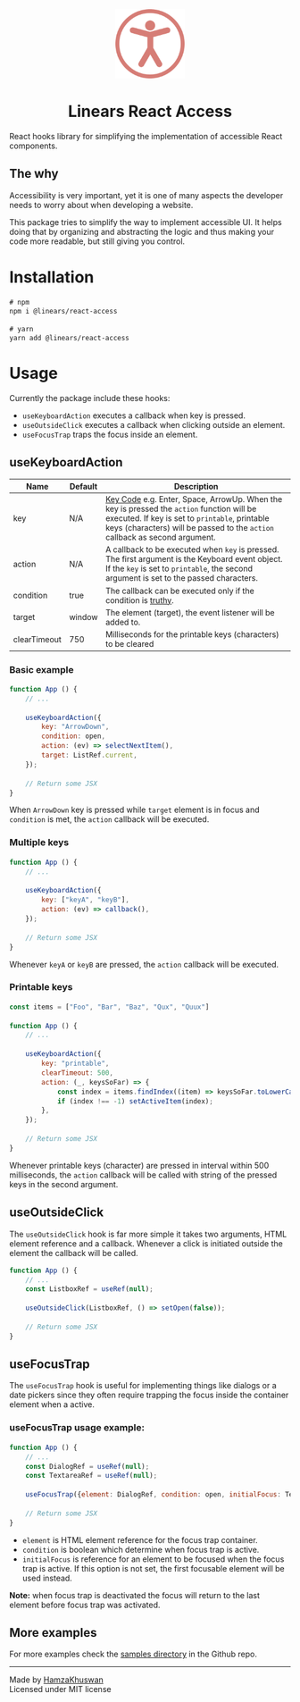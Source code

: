 <div align="center">
    <img src="./docs/react-access.png" width="124">
    <h1>Linears React Access</h1>
</div>

React hooks library for simplifying the implementation of accessible React components.


## The why
Accessibility is very important, yet it is one of many aspects the developer needs to worry about when developing a website.

This package tries to simplify the way to implement accessible UI. It helps doing that by organizing and abstracting the logic and thus making your code more readable, but still giving you control.

# Installation
```
# npm
npm i @linears/react-access

# yarn 
yarn add @linears/react-access
```

# Usage
Currently the package include these hooks:
- `useKeyboardAction` executes a callback when key is pressed.
- `useOutsideClick` executes a callback when clicking outside an element.
- `useFocusTrap` traps the focus inside an element.


## useKeyboardAction
| Name         | Default | Description                                                                                                                                                                                                                                                                                                   |
| ------------ | ------- | ------------------------------------------------------------------------------------------------------------------------------------------------------------------------------------------------------------------------------------------------------------------------------------------------------------- |
| key          | N/A     | [Key Code](https://developer.mozilla.org/en-US/docs/Web/API/KeyboardEvent/key/Key_Values) e.g. Enter, Space, ArrowUp. When the key is pressed the `action` function will be executed.  If key is set to `printable`, printable keys (characters) will be passed to the `action` callback as second argument. |
| action       | N/A     | A callback to be executed when `key` is pressed. The first argument is the Keyboard event object. If the `key` is set to `printable`, the second argument is set to the passed characters.                                                                                                                   |
| condition    | true    | The callback can be executed only if the condition is [truthy](https://developer.mozilla.org/en-US/docs/Glossary/Truthy).                                                                                                                                                                                                                                                    |
| target       | window  | The element (target), the event listener will be added to.                                                                                                                                                                                                                                                     |
| clearTimeout | 750     | Milliseconds for the printable keys (characters) to be cleared                                                                                                                                                                                                                                               |

### Basic example
```jsx
function App () {
    // ...
    
    useKeyboardAction({
        key: "ArrowDown",
        condition: open,
        action: (ev) => selectNextItem(),
        target: ListRef.current,
    });

    // Return some JSX
}
```

When `ArrowDown` key is pressed while `target` element is in focus and `condition` is met, the `action` callback will be executed.

### Multiple keys
```jsx
function App () {
    // ...
    
    useKeyboardAction({
        key: ["keyA", "keyB"],
        action: (ev) => callback(),
    });

    // Return some JSX
}
```
Whenever `keyA`  or `keyB` are pressed, the `action` callback will be executed.


### Printable keys
```jsx
const items = ["Foo", "Bar", "Baz", "Qux", "Quux"]

function App () {
    // ...
    
    useKeyboardAction({
        key: "printable",
        clearTimeout: 500,
        action: (_, keysSoFar) => {
            const index = items.findIndex((item) => keysSoFar.toLowerCase() === item.toLowerCase());
            if (index !== -1) setActiveItem(index);
        },
    });

    // Return some JSX
}
```
Whenever printable keys (character) are pressed in interval within 500 milliseconds, the `action` callback will be called with string of the pressed keys in the second argument. 

## useOutsideClick
The `useOutsideClick` hook is far more simple it takes two arguments, HTML element reference and a callback. Whenever a click is initiated outside the element the callback will be called.


```jsx
function App () {
    // ...
    const ListboxRef = useRef(null);

    useOutsideClick(ListboxRef, () => setOpen(false));

    // Return some JSX
}
```
## useFocusTrap
The `useFocusTrap` hook is useful for implementing things like dialogs or a date pickers since they often require trapping the focus inside the container element when a active.


### useFocusTrap usage example:

```jsx
function App () {
    // ...
    const DialogRef = useRef(null);
    const TextareaRef = useRef(null);

    useFocusTrap({element: DialogRef, condition: open, initialFocus: TextareaRef});

    // Return some JSX
}
```

- `element` is HTML element reference for the focus trap container.
- `condition` is boolean which determine when focus trap is active.
- `initialFocus` is reference for an element to be focused when the focus trap is active. If this option is not set, the first focusable element will be used instead.


**Note:** when focus trap is deactivated the focus will return to the last element before focus trap was activated.

## More examples
For more examples check the [samples directory](https://github.com/linears-io/react-access/tree/main/samples) in the Github repo. 


--------
Made by [HamzaKhuswan](https://hamzakhuswan.com) \
Licensed under MIT license